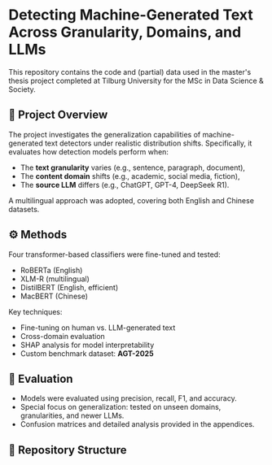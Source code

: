 # Detecting Machine-Generated Text Across Granularity, Domains, and LLMs

This repository contains the code and (partial) data used in the master's thesis project completed at Tilburg University for the MSc in Data Science & Society.

## 📘 Project Overview

The project investigates the generalization capabilities of machine-generated text detectors under realistic distribution shifts. Specifically, it evaluates how detection models perform when:

- The **text granularity** varies (e.g., sentence, paragraph, document),
- The **content domain** shifts (e.g., academic, social media, fiction),
- The **source LLM** differs (e.g., ChatGPT, GPT-4, DeepSeek R1).

A multilingual approach was adopted, covering both English and Chinese datasets.

## ⚙️ Methods

Four transformer-based classifiers were fine-tuned and tested:

- RoBERTa (English)
- XLM-R (multilingual)
- DistilBERT (English, efficient)
- MacBERT (Chinese)

Key techniques:

- Fine-tuning on human vs. LLM-generated text
- Cross-domain evaluation
- SHAP analysis for model interpretability
- Custom benchmark dataset: **AGT-2025**

## 🧪 Evaluation

- Models were evaluated using precision, recall, F1, and accuracy.
- Special focus on generalization: tested on unseen domains, granularities, and newer LLMs.
- Confusion matrices and detailed analysis provided in the appendices.

## 📁 Repository Structure

